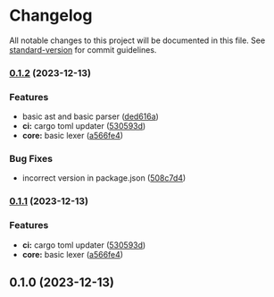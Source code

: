 # Changelog

All notable changes to this project will be documented in this file. See [standard-version](https://github.com/conventional-changelog/standard-version) for commit guidelines.

### [0.1.2](https://github.com/pluveto/rulog/compare/v0.1.0...v0.1.2) (2023-12-13)


### Features

* basic ast and basic parser ([ded616a](https://github.com/pluveto/rulog/commit/ded616a9128117b115a5137f62a5dd29e137b870))
* **ci:** cargo toml updater ([530593d](https://github.com/pluveto/rulog/commit/530593d1f39674d3f5ae29fb648f6da4d38eb265))
* **core:** basic lexer ([a566fe4](https://github.com/pluveto/rulog/commit/a566fe410a4f7a020f9c3bccd97d4f6e23cfc1cd))


### Bug Fixes

* incorrect version in package.json ([508c7d4](https://github.com/pluveto/rulog/commit/508c7d4e61e333c3d1245d57524f646c63b49bea))

### [0.1.1](https://github.com/pluveto/rulog/compare/v0.1.0...v0.1.1) (2023-12-13)


### Features

* **ci:** cargo toml updater ([530593d](https://github.com/pluveto/rulog/commit/530593d1f39674d3f5ae29fb648f6da4d38eb265))
* **core:** basic lexer ([a566fe4](https://github.com/pluveto/rulog/commit/a566fe410a4f7a020f9c3bccd97d4f6e23cfc1cd))

## 0.1.0 (2023-12-13)
